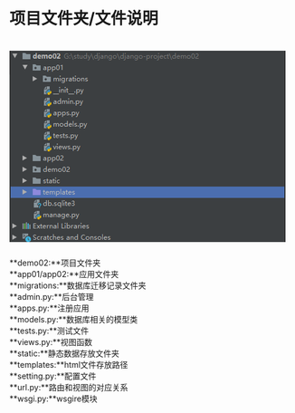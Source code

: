 # 项目文件夹/文件说明

# ![django-project](img\django-project.png)

**demo02:**项目文件夹<br>
**app01/app02:**应用文件夹<br>
**migrations:**数据库迁移记录文件夹<br>
**admin.py:**后台管理<br>
**apps.py:**注册应用<br>
**models.py:**数据库相关的模型类<br>
**tests.py:**测试文件<br>
**views.py:**视图函数<br>
**static:**静态数据存放文件夹<br>
**templates:**html文件存放路径<br>
**setting.py:**配置文件<br>
**url.py:**路由和视图的对应关系<br>
**wsgi.py:**wsgire模块<br>